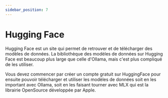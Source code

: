 ```yaml
---
sidebar_position: 7
---
```


# Hugging Face

Hugging Face est un site qui permet de retrouver et de télécharger des modèles de données. La bibliothèque des modèles de données sur Hugging Face est beaucoup plus large que celle d'Ollama, mais c'est plus compliqué de les utiliser.

Vous devez commencer par créer un compte gratuit sur HuggingFace pour ensuite pouvoir télécharger et utiliser les modèles de données soit en les important avec Ollama, soit en les faisant tourner avec MLX qui est la librairie OpenSource développée par Apple.